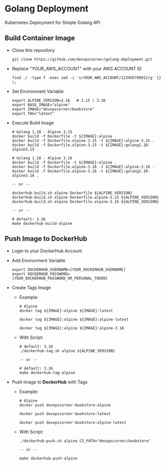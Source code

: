 # Golang Deployment

Kubernetes Deployment for Simple Golang API

## Build Container Image

- Clone this repository

  ```
  git clone https://github.com/devopscorner/golang-deployment.git
  ```

- Replace "YOUR_AWS_ACCOUNT" with your AWS ACCOUNT ID

  ```
  find ./ -type f -exec sed -i 's/YOUR_AWS_ACCOUNT/123456789012/g' {} \;
  ```

- Set Environment Variable

  ```
  export ALPINE_VERSION=3.16   # 3.15 | 3.16
  export BASE_IMAGE="alpine"
  export IMAGE="devopscorner/bookstore"
  export TAG="latest"
  ```

- Execute Build Image

  ```
  # Golang 1.18 - Alpine 3.15
  docker build -f Dockerfile -t ${IMAGE}:alpine .
  docker build -f Dockerfile.alpine-3.15 -t ${IMAGE}:alpine-3.15 .
  docker build -f Dockerfile.alpine-3.15 -t ${IMAGE}:golang1.18-alpine3.15 .

  # Golang 1.18 - Alpine 3.16
  docker build -f Dockerfile -t ${IMAGE}:alpine .
  docker build -f Dockerfile.alpine-3.16 -t ${IMAGE}:alpine-3.16 .
  docker build -f Dockerfile.alpine-3.16 -t ${IMAGE}:golang1.18-alpine3.16 .

  -- or --

  dockerhub-build.sh alpine Dockerfile ${ALPINE_VERSION}
  dockerhub-build.sh alpine Dockerfile.alpine-3.15 ${ALPINE_VERSION}
  dockerhub-build.sh alpine Dockerfile.alpine-3.16 ${ALPINE_VERSION}

  -- or --

  # default: 3.16
  make dockerhub-build-alpine
  ```

## Push Image to DockerHub

- Login to your DockerHub Account

- Add Environment Variable
  ```
  export DOCKERHUB_USERNAME=[YOUR_DOCKERHUB_USERNAME]
  export DOCKERHUB_PASSWORD=[YOUR_DOCKERHUB_PASSWORD_OR_PERSONAL_TOKEN]
  ```

- Create Tags Image
  - Example:

    ```
    # Alpine
    docker tag ${IMAGE}:alpine ${IMAGE}:latest

    docker tag ${IMAGE}:alpine ${IMAGE}:alpine-latest

    docker tag ${IMAGE}:alpine ${IMAGE}:alpine-3.16
    ```

  - With Script:

    ```
    # default: 3.16
    ./dockerhub-tag.sh alpine ${ALPINE_VERSION}

    -- or --

    # default: 3.16
    make dockerhub-tag-alpine
    ```

- Push Image to **DockerHub** with Tags

  - Example:

    ```
    # Alpine
    docker push devopscorner-bookstore:alpine

    docker push devopscorner-bookstore:latest

    docker push devopscorner-bookstore:alpine-latest
    ```

  - With Script:

    ```
    ./dockerhub-push.sh alpine CI_PATH="devopscorner/bookstore"

    -- or --

    make dockerhub-push-alpine
    ```
